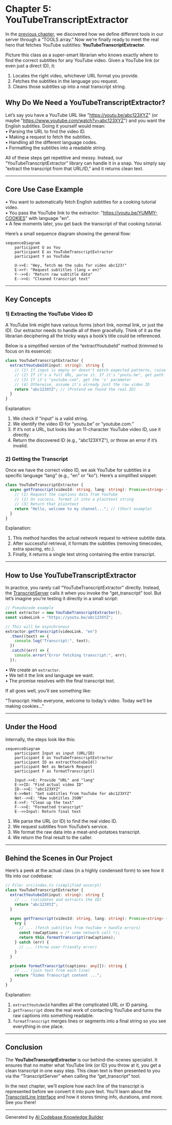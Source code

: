 # Chapter 5: YouTubeTranscriptExtractor

In the [previous chapter](04_tool_definition__tools_array__.md), we discovered how we define different tools in our server through a “TOOLS array.” Now we’re finally ready to meet the real hero that fetches YouTube subtitles: **YouTubeTranscriptExtractor**.

Picture this class as a super-smart librarian who knows exactly where to find the correct subtitles for any YouTube video. Given a YouTube link (or even just a direct ID), it:  
1. Locates the right video, whichever URL format you provide.  
2. Fetches the subtitles in the language you request.  
3. Cleans those subtitles up into a neat transcript string.

## Why Do We Need a YouTubeTranscriptExtractor?

Let’s say you have a YouTube URL like "https://youtu.be/abc123XYZ" (or maybe "https://www.youtube.com/watch?v=abc123XYZ") and you want the English subtitles. Doing it yourself would mean:  
• Parsing the URL to find the video ID.  
• Making a request to fetch the subtitles.  
• Handling all the different language codes.  
• Formatting the subtitles into a readable string.

All of these steps get repetitive and messy. Instead, our “YouTubeTranscriptExtractor” library can handle it in a snap. You simply say “extract the transcript from that URL/ID,” and it returns clean text.  

---

## Core Use Case Example

• You want to automatically fetch English subtitles for a cooking tutorial video.  
• You pass the YouTube link to the extractor: "https://youtu.be/YUMMY-COOKIES" with language "en".  
• A few moments later, you get back the transcript of that cooking tutorial.

Here’s a small sequence diagram showing the general flow:

```mermaid
sequenceDiagram
    participant U as You
    participant E as YouTubeTranscriptExtractor
    participant Y as YouTube

    U->>E: "Hey, fetch me the subs for video abc123!"
    E->>Y: "Request subtitles (lang = en)"
    Y-->>E: "Return raw subtitle data"
    E-->>U: "Cleaned transcript text"
```

---

## Key Concepts

### 1) Extracting the YouTube Video ID

A YouTube link might have various forms (short link, normal link, or just the ID). Our extractor needs to handle all of them gracefully. Think of it as the librarian deciphering all the tricky ways a book’s title could be referenced.

Below is a simplified version of the “extractYoutubeId” method (trimmed to focus on its essence):

```ts
class YouTubeTranscriptExtractor {
  extractYoutubeId(input: string): string {
    // (1) If input is empty or doesn't match expected patterns, raise error
    // (2) If it's a full URL, parse it. If it's "youtu.be", get path
    // (3) If it's "youtube.com", get the 'v' parameter
    // (4) Otherwise, assume it's already just the raw video ID
    return "abc123XYZ"; // (Pretend we found the real ID)
  }
}
```

Explanation:  
1. We check if “input” is a valid string.  
2. We identify the video ID for “youtu.be” or “youtube.com.”  
3. If it’s not a URL, but looks like an 11-character YouTube video ID, use it directly.  
4. Return the discovered ID (e.g., “abc123XYZ”), or throw an error if it’s invalid.

### 2) Getting the Transcript

Once we have the correct video ID, we ask YouTube for subtitles in a specific language “lang” (e.g., "en" or "ko"). Here’s a simplified snippet:

```ts
class YouTubeTranscriptExtractor {
  async getTranscript(videoId: string, lang: string): Promise<string> {
    // (1) Request the captions data from YouTube
    // (2) On success, format it into a plaintext string
    // (3) Return that plaintext
    return "Hello, welcome to my channel..."; // (Short example)
  }
}
```

Explanation:  
1. This method handles the actual network request to retrieve subtitle data.  
2. After successful retrieval, it formats the subtitles (removing timecodes, extra spacing, etc.).  
3. Finally, it returns a single text string containing the entire transcript.

---

## How to Use YouTubeTranscriptExtractor

In practice, you rarely call “YouTubeTranscriptExtractor” directly. Instead, the [TranscriptServer](01_transcriptserver_.md) calls it when you invoke the “get_transcript” tool. But let’s imagine you’re testing it directly in a small script:

```ts
// Pseudocode example
const extractor = new YouTubeTranscriptExtractor();
const videoLink = "https://youtu.be/abc123XYZ";

// This will be asynchronous
extractor.getTranscript(videoLink, "en")
  .then((text) => {
    console.log("Transcript:", text);
  })
  .catch((err) => {
    console.error("Error fetching transcript:", err);
  });
```

• We create an `extractor`.  
• We tell it the link and language we want.  
• The promise resolves with the final transcript text.  

If all goes well, you’ll see something like:
  
"Transcript: Hello everyone, welcome to today’s video. Today we’ll be making cookies..."

---

## Under the Hood

Internally, the steps look like this:

```mermaid
sequenceDiagram
    participant Input as input (URL/ID)
    participant E as YouTubeTranscriptExtractor
    participant ID as extractYoutubeId()
    participant Net as Network Request
    participant F as formatTranscript()

    Input->>E: Provide "URL" and "lang"
    E->>ID: "Find actual video ID"
    ID-->>E: "abc123XYZ"
    E->>Net: "Get subtitles from YouTube for abc123XYZ"
    Net-->>E: "Raw subtitles JSON"
    E->>F: "Clean up the text"
    F-->>E: "Formatted transcript"
    E-->>Input: Return final text
```

1. We parse the URL (or ID) to find the real video ID.  
2. We request subtitles from YouTube’s service.  
3. We format the raw data into a meat-and-potatoes transcript.  
4. We return the final result to the caller.

---

## Behind the Scenes in Our Project

Here’s a peek at the actual class (in a highly condensed form) to see how it fits into our codebase:

```ts
// File: src/index.ts (simplified excerpt)
class YouTubeTranscriptExtractor {
  extractYoutubeId(input: string): string {
    // ... (validates and extracts the ID)
    return "abc123XYZ";
  }

  async getTranscript(videoId: string, lang: string): Promise<string> {
    try {
      // ... (fetch subtitles from YouTube + handle errors)
      const rawCaptions = /* some network call */;
      return this.formatTranscript(rawCaptions);
    } catch (err) {
      // ... (throw user-friendly error)
    }
  }

  private formatTranscript(captions: any[]): string {
    // ... (join text from each line)
    return "Video Transcript content ...";
  }
}
```

Explanation:  
1. `extractYoutubeId` handles all the complicated URL or ID parsing.  
2. `getTranscript` does the real work of contacting YouTube and turns the raw captions into something readable.  
3. `formatTranscript` merges lines or segments into a final string so you see everything in one place.

---

## Conclusion

The **YouTubeTranscriptExtractor** is our behind-the-scenes specialist. It ensures that no matter what YouTube link (or ID) you throw at it, you get a clean transcript in one easy step. This clean text is then presented to you via the “TranscriptServer” when calling the “get_transcript” tool.

In the next chapter, we’ll explore how each line of the transcript is represented before we convert it into pure text. You’ll learn about the [TranscriptLine Interface](06_transcriptline_interface_.md) and how it stores timing info, durations, and more. See you there!

---

Generated by [AI Codebase Knowledge Builder](https://github.com/The-Pocket/Tutorial-Codebase-Knowledge)